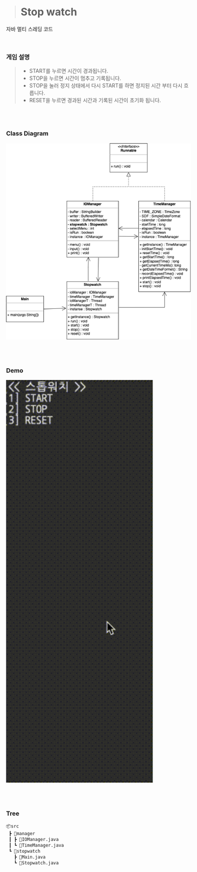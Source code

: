 > # Stop watch

자바 멀티 스레딩 코드

<br>

### 게임 설명
> - START를 누르면 시간이 경과됩니다.
> - STOP을 누르면 시간이 멈추고 기록됩니다.
> - STOP을 눌러 정지 상태에서 다시 START를 하면 정지된 시간 부터 다시 흐릅니다.
> - RESET을 누르면 경과된 시간과 기록된 시간이 초기화 됩니다.

<br><br>

### Class Diagram
![클래스다이어그램](https://github.com/SG5143/stopwatch/blob/main/resources/stopWatch.png)

<br><br>

### Demo
<img src ="https://github.com/SG5143/stopwatch/blob/main/resources/demo.gif" width="400">

<br><br>

### Tree
```
📦src
 ┣ 📂manager
 ┃ ┣ 📜IOManager.java
 ┃ ┗ 📜TimeManager.java
 ┗ 📂stopwatch
   ┣ 📜Main.java
   ┗ 📜Stopwatch.java
```
